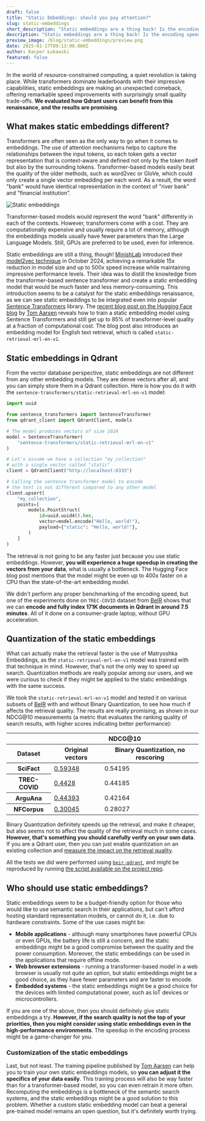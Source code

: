 ```yaml
---
draft: false
title: "Static Embeddings: should you pay attention?"
slug: static-embeddings
short_description: "Static embeddings are a thing back! Is the encoding speedup worth a try? We checked that!"
description: "Static embeddings are a thing back! Is the encoding speedup worth a try? We checked that!"
preview_image: /blog/static-embeddings/preview.png
date: 2025-01-17T09:13:00.000Z
author: Kacper Łukawski
featured: false
---
```


In the world of resource-constrained computing, a quiet revolution is taking place. While transformers dominate 
leaderboards with their impressive capabilities, static embeddings are making an unexpected comeback, offering 
remarkable speed improvements with surprisingly small quality trade-offs. **We evaluated how Qdrant users can benefit
from this renaissance, and the results are promising**.

## What makes static embeddings different?

Transformers are often seen as the only way to go when it comes to embeddings. The use of attention mechanisms helps to 
capture the relationships between the input tokens, so each token gets a vector representation that is context-aware
and defined not only by the token itself but also by the surrounding tokens. Transformer-based models easily beat the 
quality of the older methods, such as word2vec or GloVe, which could only create a single vector embedding per each 
word. As a result, the word "bank" would have identical representation in the context of "river bank" and "financial 
institution".

![Static embeddings](/blog/static-embeddings/financial-river-bank.png)

Transformer-based models would represent the word "bank" differently in each of the contexts. However, transformers come 
with a cost. They are computationally expensive and usually require a lot of memory, although the embeddings models 
usually have fewer parameters than the Large Language Models. Still, GPUs are preferred to be used, even for inference. 

Static embeddings are still a thing, though! [MinishLab](https://minishlab.github.io/) introduced their [model2vec 
technique](https://huggingface.co/blog/Pringled/model2vec) in October 2024, achieving a remarkable 15x reduction in 
model size and up to 500x speed increase while maintaining impressive performance levels. Their idea was to distill the 
knowledge from the transformer-based sentence transformer and create a static embedding model that would be much faster 
and less memory-consuming. This introduction seems to be a catalyst for the static embeddings renaissance, as we can see 
static embeddings to be integrated even into popular [Sentence Transformers](https://www.sbert.net/) library. The 
[recent blog post on the Hugging Face blog](https://huggingface.co/blog/static-embeddings) by [Tom 
Aarsen](https://www.tomaarsen.com) reveals how to train a static embedding model using Sentence Transformers and still
get up to 85% of transformer-level quality at a fraction of computational cost. The blog post also introduces an 
embedding model for English text retrieval, which is called `static-retrieval-mrl-en-v1`.

## Static embeddings in Qdrant

From the vector database perspective, static embeddings are not different from any other embedding models. They are 
dense vectors after all, and you can simply store them in a Qdrant collection. Here is how you do it with the 
`sentence-transformers/static-retrieval-mrl-en-v1` model:

```python
import uuid

from sentence_transformers import SentenceTransformer
from qdrant_client import QdrantClient, models

# The model produces vectors of size 1024
model = SentenceTransformer(
    "sentence-transformers/static-retrieval-mrl-en-v1"
)

# Let's assume we have a collection "my_collection" 
# with a single vector called "static"
client = QdrantClient("http://localhost:6333")

# Calling the sentence transformer model to encode 
# the text is not different compared to any other model
client.upsert(
    "my_collection",
    points=[
        models.PointStruct(
            id=uuid.uuid4().hex,
            vector=model.encode("Hello, world!"),
            payload={"static": "Hello, world!"},
        )
    ]
)
```

The retrieval is not going to be any faster just because you use static embeddings. However, **you will experience a 
huge speedup in creating the vectors from your data**, what is usually a bottleneck. The Hugging Face blog post mentions 
that the model might be even up to 400x faster on a CPU than the state-of-the-art embedding model. 

We didn't perform any proper benchmarking of the encoding speed, but one of the experiments done on `TREC-COVID` dataset 
from [BeIR](https://github.com/beir-cellar/beir) shows that we can **encode and fully index 171K documents in Qdrant in 
around 7.5 minutes**. All of it done on a consumer-grade laptop, without GPU acceleration.

## Quantization of the static embeddings

What can actually make the retrieval faster is the use of Matryoshka Embeddings, as the `static-retrieval-mrl-en-v1` 
model was trained with that technique in mind. However, that's not the only way to speed up search. Quantization
methods are really popular among our users, and we were curious to check if they might be applied to the static 
embeddings with the same success.

We took the `static-retrieval-mrl-en-v1` model and tested it on various subsets of 
[BeIR](https://github.com/beir-cellar/beir) with and without Binary Quantization, to see how much if affects the 
retrieval quality. The results are really promising, as shown in our NDCG@10 measurements (a metric that evaluates the 
ranking quality of search results, with higher scores indicating better performance):

<table>
    <thead>
        <tr>
            <th></th>
            <th colspan="2" style="text-align: center">NDCG@10</th>
        </tr>
        <tr>
            <th>Dataset</th>
            <th>Original vectors</th>
            <th>Binary Quantization, no rescoring</th>
        </tr>
    </thead>
    <tbody>
        <tr>
            <th>SciFact</th>
            <td><u>0.59348</u></td>
            <td>0.54195</td>
        </tr>
        <tr>
            <th>TREC-COVID</th>
            <td><u>0.4428</u></td>
            <td>0.44185</td>
        </tr>
        <tr>
            <th>ArguAna</th>
            <td><u>0.44393</u></td>
            <td>0.42164</td>
        </tr>
        <tr>
            <th>NFCorpus</th>
            <td><u>0.30045</u></td>
            <td>0.28027</td>
        </tr>
    </tbody>
</table>

Binary Quantization definitely speeds up the retrieval, and make it cheaper, but also seems not to affect the quality of 
the retrieval much in some cases. **However, that's something you should carefully verify on your own data**. If you are 
a Qdrant user, then you can just enable quantization on an existing collection and [measure the impact on the retrieval 
quality](/documentation/beginner-tutorials/retrieval-quality/).

All the tests we did were performed using [`beir-qdrant`](https://github.com/kacperlukawski/beir-qdrant), and might be
reproduced by running [the script available on the project 
repo](https://github.com/kacperlukawski/beir-qdrant/blob/main/examples/retrieval/search/evaluate_static_embeddings.py).

## Who should use static embeddings?

Static embeddings seem to be a budget-friendly option for those who would like to use semantic search in their 
applications, but can't afford hosting standard representation models, or cannot do it, i.e. due to hardware 
constraints. Some of the use cases might be:

- **Mobile applications** - although many smartphones have powerful CPUs or even GPUs, the battery life is still a 
  concern, and the static embeddings might be a good compromise between the quality and the power consumption. Moreover,
  the static embeddings can be used in the applications that require offline mode.
- **Web browser extensions** - running a transformer-based model in a web browser is usually not quite an option, but 
  static embeddings might be a good choice, as they have fewer parameters and are faster to encode.
- **Embedded systems** - the static embeddings might be a good choice for the devices with limited computational power, 
  such as IoT devices or microcontrollers.

If you are one of the above, then you should definitely give static embeddings a try. **However, if the search quality
is not the top of your priorities, then you might consider using static embeddings even in the high-performance
environments**. The speedup in the encoding process might be a game-changer for you.

### Customization of the static embeddings

Last, but not least. The training pipeline published by [Tom Aarsen](https://www.tomaarsen.com) can help you to train
your own static embeddings models, so **you can adjust it the specifics of your data easily**. This training process 
will also be way faster than for a transformer-based model, so you can even retrain it more often. Recomputing the 
embeddings is a bottleneck of the semantic search systems, and the static embeddings might be a good solution to this 
problem. Whether a custom static embedding model can beat a general pre-trained model remains an open question, but it's 
definitely worth trying.
